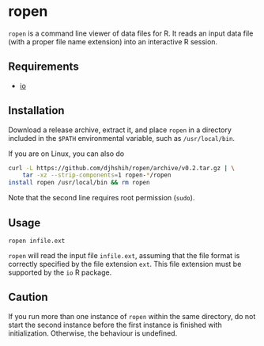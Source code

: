 # ropen

`ropen` is a command line viewer of data files for R. It reads an input data
file (with a proper file name extension) into an interactive R session.

## Requirements

* [io](https://bitbucket.org/djhshih/io)

## Installation

Download a release archive, extract it, and place `ropen` in a 
directory included in the `$PATH` environmental variable, such as `/usr/local/bin`.

If you are on Linux, you can also do

```bash
curl -L https://github.com/djhshih/ropen/archive/v0.2.tar.gz | \
	tar -xz --strip-components=1 ropen-*/ropen
install ropen /usr/local/bin && rm ropen
```

Note that the second line requires root permission (`sudo`).


## Usage

```
ropen infile.ext
```

`ropen` will read the input file `infile.ext`, assuming that the file format is correctly
specified by the file extension `ext`. This file extension must be supported by the `io` R package.


## Caution

If you run more than one instance of `ropen` within the same directory, do not
start the second instance before the first instance is finished with
initialization. Otherwise, the behaviour is undefined.

